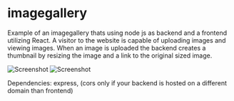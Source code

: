 # imagegallery

Example of an imagegallery thats using node js as backend and a frontend utilizing React.
A visitor to the website is capable of uploading images and viewing images.
When an image is uploaded the backend creates a thumbnail by resizing the image and a link to
the original sized image.

![Screenshot](https://i.imgur.com/pSd3Gvr.png)
![Screenshot](https://i.imgur.com/Mi1ag6T.png)


Dependencies: express, (cors only if your backend is hosted on a different domain than frontend)
